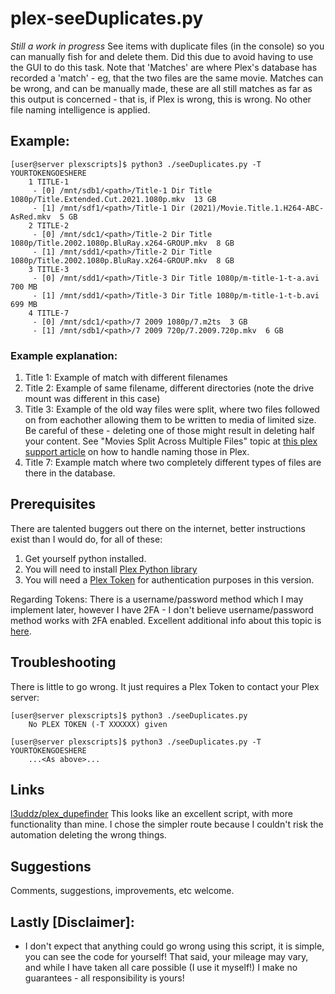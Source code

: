 # plex-seeDuplicates.py
_Still a work in progress_ See items with duplicate files (in the console) so you can manually fish for and delete them.  Did this due to avoid having to use the GUI to do this task.  Note that 'Matches' are where Plex's database has recorded a 'match' - eg, that the two files are the same movie.  Matches can be wrong, and can be manually made, these are all still matches as far as this output is concerned - that is, if Plex is wrong, this is wrong.  No other file naming intelligence is applied.

## Example:
```console
[user@server plexscripts]$ python3 ./seeDuplicates.py -T YOURTOKENGOESHERE
    1 TITLE-1
     - [0] /mnt/sdb1/<path>/Title-1 Dir Title 1080p/Title.Extended.Cut.2021.1080p.mkv  13 GB
     - [1] /mnt/sdf1/<path>/Title-1 Dir (2021)/Movie.Title.1.H264-ABC-AsRed.mkv  5 GB
    2 TITLE-2
     - [0] /mnt/sdc1/<path>/Title-2 Dir Title 1080p/Title.2002.1080p.BluRay.x264-GROUP.mkv  8 GB
     - [1] /mnt/sdd1/<path>/Title-2 Dir Title 1080p/Title.2002.1080p.BluRay.x264-GROUP.mkv  8 GB
    3 TITLE-3
     - [0] /mnt/sdd1/<path>/Title-3 Dir Title 1080p/m-title-1-t-a.avi  700 MB
     - [1] /mnt/sdd1/<path>/Title-3 Dir Title 1080p/m-title-1-t-b.avi  699 MB
    4 TITLE-7
     - [0] /mnt/sdc1/<path>/7 2009 1080p/7.m2ts  3 GB
     - [1] /mnt/sdb1/<path>/7 2009 720p/7.2009.720p.mkv  6 GB
```

### Example explanation:
1. Title 1: Example of match with different filenames
2. Title 2: Example of same filename, different directories (note the drive mount was different in this case)
3. Title 3: Example of the old way files were split, where two files followed on from eachother allowing them to be written to media of limited size.  Be careful of these - deleting one of those might result in deleting half your content.  See "Movies Split Across Multiple Files" topic at [this plex support article](https://support.plex.tv/articles/naming-and-organizing-your-movie-media-files/) on how to handle naming those in Plex.
4. Title 7: Example match where two completely different types of files are there in the database.

## Prerequisites
There are talented buggers out there on the internet, better instructions exist than I would do, for all of these:
1. Get yourself python installed.
2. You will need to install [Plex Python library](https://python-plexapi.readthedocs.io/en/latest/introduction.html)
3. You will need a [Plex Token](https://support.plex.tv/articles/204059436-finding-an-authentication-token-x-plex-token/) for authentication purposes in this version.

Regarding Tokens: There is a username/password method which I may implement later, however I have 2FA - I don't believe username/password method works with 2FA enabled.  Excellent additional info about this topic is [here](https://www.plexopedia.com/plex-media-server/general/plex-token/).

## Troubleshooting
There is little to go wrong.  It just requires a Plex Token to contact your Plex server:
```console
[user@server plexscripts]$ python3 ./seeDuplicates.py
    No PLEX TOKEN (-T XXXXXX) given

[user@server plexscripts]$ python3 ./seeDuplicates.py -T YOURTOKENGOESHERE
    ...<As above>...
```

## Links
[l3uddz/plex_dupefinder](https://github.com/l3uddz/plex_dupefinder) This looks like an excellent script, with more functionality than mine.  I chose the simpler route because I couldn't risk the automation deleting the wrong things.

## Suggestions
Comments, suggestions, improvements, etc welcome.

## Lastly [Disclaimer]:
- I don't expect that anything could go wrong using this script, it is simple, you can see the code for yourself!  That said, your mileage may vary, and while I have taken all care possible (I use it myself!) I make no guarantees - all responsibility is yours!

